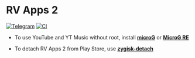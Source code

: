 # RV Apps 2
[![Telegram](https://img.shields.io/badge/Telegram-2CA5E0?style=for-the-badge&logo=telegram&logoColor=white)](https://t.me/RV_Apps)
[![CI](https://github.com/rj-aakash/RV-Apps-2/actions/workflows/ci.yml/badge.svg?event=schedule)](https://github.com/rj-aakash/RV-Apps-2/actions/workflows/ci.yml)

- To use YouTube and YT Music without root, install [**microG**](https://github.com/ReVanced/GmsCore/releases/latest) or [**MicroG RE**](https://github.com/WSTxda/MicroG-RE/releases/latest)

- To detach RV Apps 2 from Play Store, use [**zygisk-detach**](https://github.com/j-hc/zygisk-detach)
